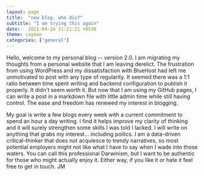```yaml
---
layout: page
title:  "new blog. who dis?"
subtitle: "I am trying this again"
date:   2021-04-24 21:21:21 +0530
theme: cayman
categories: ["general"]
---
```

Hello, welcome to my personal blog -- version 2.0. I am migrating my thoughts from a personal website that I am leaving derelict. The frustration from using WordPress and my dissatisfaction with BlueHost had left me unmotivated to post with any type of regularity. It seemed there was a 1:1 ratio between time spent writing and backend configuration to publish it properly. It didn't seem worth it. But now that I am using my GitHub pages, I can write a post in a markdown file with little admin time while still having control. The ease and freedom has renewed my interest in blogging.

My goal is write a few blogs every week with a current commitment to spend an hour a day writing. I find it helps improve my clarity of thinking and it will surely strengthen some skills I was told I lacked. I will write on anything that grabs my interest... including politcs. I am a data-driven critical-thinker that does not acquiesce to trendy narratives, so most potential employers might not like what I have to say when I wade into those waters. You can call this professional Darwinism, but I want to be authentic for those who might actually enjoy it. Either way, if you like it or hate it feel free to get in touch.
JM
